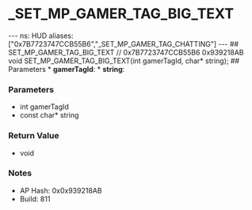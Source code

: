 # _SET_MP_GAMER_TAG_BIG_TEXT

--- ns: HUD aliases: ["0x7B7723747CCB55B6","_SET_MP_GAMER_TAG_CHATTING"] --- ## SET_MP_GAMER_TAG_BIG_TEXT  // 0x7B7723747CCB55B6 0x939218AB void SET_MP_GAMER_TAG_BIG_TEXT(int gamerTagId, char* string);  ## Parameters * **gamerTagId**: * **string**:

### Parameters
* int gamerTagId
* const char* string

### Return Value
* void

### Notes
* AP Hash: 0x0x939218AB
* Build: 811


